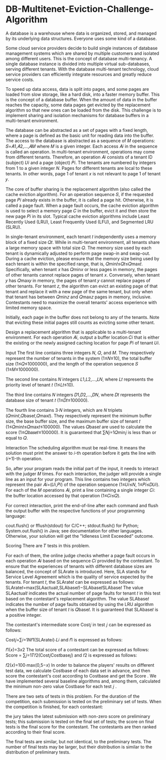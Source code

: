# DB-Multitenet-Eviction-Challenge-Algorithm

A database is a warehouse where data is organized, stored, and managed by its underlying data structures. Everyone uses some kind of a database.

Some cloud service providers decide to build single instances of database management systems which are shared by multiple customers and isolated among different users. This is the concept of database multi-tenancy. A single database instance is divided into multiple virtual sub-databases, serving different tenants. With the database multi-tenant technology, cloud service providers can efficiently integrate resources and greatly reduce service costs.

To speed up data access, data is split into pages, and some pages are loaded from slow storage, like a hard disk, into a faster memory buffer. This is the concept of a database buffer. When the amount of data in the buffer reaches the capacity, some data pages get evicted by the replacement algorithm so that new ones can be loaded from the disk. This challenge is to implement sharing and isolation mechanisms for database buffers in a multi-tenant environment.

The database can be abstracted as a set of pages with a fixed length, where a page is defined as the basic unit for reading data into the buffer. The access to the database is abstracted as a sequence of 𝑀 operations: 𝑆=𝐴1,𝐴2,…,𝐴𝑀 where 𝑀 is a given integer. Each access 𝐴𝑖 in the sequence is called an operation. In multi-tenant environment, operations may come from different tenants. Therefore, an operation 𝐴𝑖 consists of a tenant ID (subject) 𝑈𝑖 and a page (object) 𝑃𝑖. The tenants are numbered by integers from 1 to a given integer 𝑁. Pages for different tenants are local to these tenants. In other words, page 1 of tenant 𝑥 is not relevant to page 1 of tenant 𝑦.

The core of buffer sharing is the replacement algorithm (also called the cache eviction algorithm). For an operation sequence 𝑆, if the requested page 𝑃𝑖 already exists in the buffer, it is called a page hit. Otherwise, it is called a page fault. When a page fault occurs, the cache eviction algorithm is used to select a memory page 𝐶 in the buffer, evict it and then store the new page 𝑃𝑖 in its slot. Typical cache eviction algorithms include Least Recently Used (LRU), Least Frequently Used (LFU), and Segmented LRU (SLRU).

In single-tenant environment, each tenant 𝑡 independently uses a memory block of a fixed size 𝑄𝑡. While in multi-tenant environment, all tenants share a large memory space with total size 𝑄. The memory size used by each tenant is dynamically adjusted to perform page swap-in and swap-out. During a cache eviction, please ensure that the memory size being used by each tenant is within the specified range, that is, 𝑄min𝑡≤𝑄𝑡≤𝑄max𝑡. Specifically, when tenant 𝑥 has 𝑄min𝑥 or less pages in memory, the pages of other tenants cannot replace pages of tenant 𝑥. Conversely, when tenant 𝑦 has 𝑄max𝑦 in memory, the pages of tenant 𝑦 cannot replace pages of other tenants. For tenant 𝑧, the algorithm can evict an existing page of that tenant and replace it with a new page of the same tenant, but only when that tenant has between 𝑄min𝑧
 and 𝑄max𝑧 pages in memory, inclusive. Contestants need to maximize the overall tenants' access experience with limited memory space.

Initially, each page in the buffer does not belong to any of the tenants. Note that evicting these initial pages still counts as evicting some other tenant.

Design a replacement algorithm that is applicable to a multi-tenant environment. For each operation 𝐴𝑖, output a buffer location 𝐶𝑖 that is either the existing or the newly assigned caching location for page 𝑃𝑖 of tenant 𝑈𝑖.

Input
The first line contains three integers 𝑁, 𝑄, and 𝑀. They respectively represent the number of tenants in the system (1≤𝑁≤10), the total buffer size (1≤𝑄≤1000000), and the length of the operation sequence 𝑆 (1≤𝑀≤1000000).

The second line contains 𝑁 integers 𝐿1,𝐿2,…,𝐿𝑁, where 𝐿𝑡 represents the priority level of tenant 𝑡 (1≤𝐿𝑡≤10).

The third line contains 𝑁 integers 𝐷1,𝐷2,…,𝐷𝑁, where 𝐷𝑡 represents the database size of tenant 𝑡 (1≤𝐷𝑡≤100000).

The fourth line contains 3⋅𝑁 integers, which are 𝑁 triplets (𝑄min𝑡,𝑄base𝑡,𝑄max𝑡). They respectively represent the minimum buffer size, the base buffer size, and the maximum buffer size of tenant 𝑡 (1≤𝑄min𝑡≤𝑄max𝑡≤100000). The values 𝑄base𝑡 are used to calculate the score (1≤𝑄𝑏𝑎𝑠𝑒𝑡≤100000). It is guaranteed that ∑𝑁𝑗=1𝑄min𝑗 is less than or equal to 𝑄.

Interaction
The scheduling algorithm must be real-time. It means the solution must print the answer to 𝑖-th operation before it gets the line with (𝑖+1)-th operation.

So, after your program reads the initial part of the input, it needs to interact with the judger 𝑀 times. 
For each interaction, the judger will provide a single line as an input for your program. This line contains two integers which represent the pair 𝐴𝑖=(𝑈𝑖,𝑃𝑖)
of the operation sequence (1≤𝑈𝑖≤𝑁, 1≤𝑃𝑖≤𝐷𝑈𝑖). For each of the 𝑀 operations 𝐴𝑖, print a line containing a single integer 𝐶𝑖: the buffer location accessed by that operation (1≤𝐶𝑖≤𝑄).

For correct interaction, print the end-of-line after each command and flush the output buffer with the respective functions of your programming language:

cout.flush() or fflush(stdout) for C/C++;
stdout.flush() for Python;
System.out.flush() in Java;
see documentation for other languages.
Otherwise, your solution will get the "Idleness Limit Exceeded" outcome.

Scoring
There are 𝑇 tests in this problem.

For each of them, the online judge checks whether a page fault occurs in each operation 𝐴𝑖
 based on the sequence 𝐶𝑖 provided by the contestant. To ensure that the experiences of tenants with different database sizes are balanced, the concept of SLArate is introduced. Here, SLA stands for Service Level Agreement which is the quality of service expected by the tenants. For tenant 𝑡, the SLArate𝑡 can be expressed as follows:
SLArate𝑡=max(SLAactual𝑡,SLAbase𝑡)−SLAbase𝑡SLAbase𝑡 The value SLAactual𝑡 indicates the actual number of page faults for tenant 𝑡 in this test based on the contestant's replacement algorithm. The value SLAbase𝑡 indicates the number of page faults obtained by using the LRU algorithm when the buffer size of tenant 𝑡 is 𝑄base𝑡. It is guaranteed that SLAbase𝑡 is a positive integer.

The contestant's intermediate score Cost𝑗 in test 𝑗 can be expressed as follows:

Cost𝑗=∑𝑖=1𝑁𝑓1(SLArate𝑖)⋅𝐿𝑖 and 𝑓1 is expressed as follows:

𝑓1(𝑥)=3𝑥2
The total score of a contestant can be expressed as follows:
Score = ∑𝑗=1𝑇𝑓2(Cost𝑗Costbase𝑗)
and 𝑓2 is expressed as follows:

𝑓2(𝑥)=100⋅max(0,5−𝑥)
In order to balance the players' results on different test data, we calculate Costbase
 of each data set in advance, and then score the contestant's cost according to Costbase
 and get the Score
. We have implemented several baseline algorithms and, among them, calculated the minimum non-zero value Costbase
 for each test 𝑗
.

There are two sets of tests in this problem. For the duration of the competition, each submission is tested on the preliminary set of tests. When the competition is finished, for each contestant:

the jury takes the latest submission with non-zero score on preliminary tests;
this submission is tested on the final set of tests;
the score on final tests is the final score for the contestant.
The contestants are then ranked according to their final score.

The final tests are similar, but not identical, to the preliminary tests. The number of final tests may be larger, but their distribution is similar to the distribution of preliminary tests.

